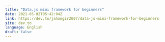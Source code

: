 ```yaml
---
title: "Data.js mini framework for beginners"
date: 2021-05-02T05:42:04Z
link: https://dev.to/jahongir2007/data-js-mini-framework-for-beginners-p5o?utm_medium=RSS&utm_source=news.12bit.vn
site: dev.to
language: English
draft: false
---
```

